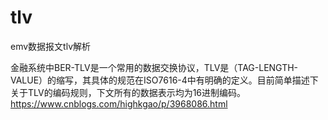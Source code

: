 # tlv
emv数据报文tlv解析

金融系统中BER-TLV是一个常用的数据交换协议，TLV是（TAG-LENGTH-VALUE）的缩写，其具体的规范在ISO7616-4中有明确的定义。目前简单描述下关于TLV的编码规则，下文所有的数据表示均为16进制编码。
https://www.cnblogs.com/highkgao/p/3968086.html
